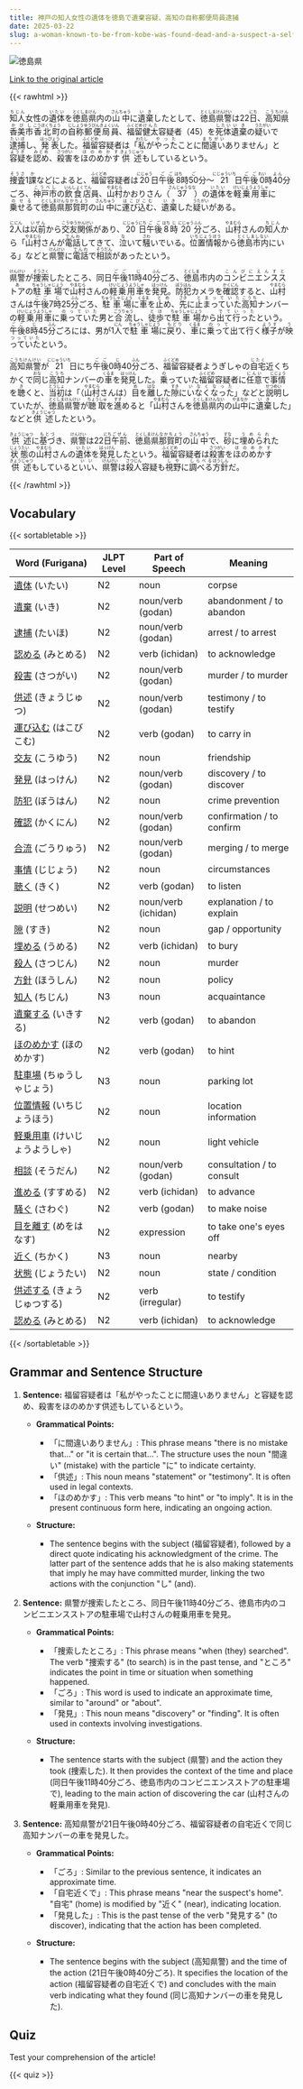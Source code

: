 ```yaml
---
title: 神戸の知人女性の遺体を徳島で遺棄容疑、高知の自称郵便局員逮捕
date: 2025-03-22
slug: a-woman-known-to-be-from-kobe-was-found-dead-and-a-suspect-a-self-proclaimed-post-office-employee-from-kochi-has-been-arrested-on-charges-of-abandoning-her-body-in-tokushima
---
```


![徳島県](https://www.asahicom.jp/imgopt/img/5ec24ccacd/comm_L/AS20250322002065.jpg "徳島県")

[Link to the original article](https://asahi.com/articles/AST3Q2HYQT3QPTIL005M.html?iref=comtop_7_04)

{{< rawhtml >}}
<p><ruby>知人<rt>ちじん</rt></ruby>女性の<ruby>遺体<rt>いたい</rt></ruby>を<ruby>徳島県<rt>とくしまけん</rt></ruby>内の<ruby>山中<rt>さんちゅう</rt></ruby>に<ruby>遺棄<rt>いき</rt></ruby>したとして、<ruby>徳島県警<rt>とくしまけんけい</rt></ruby>は22<ruby>日<rt>にち</rt></ruby>、<ruby>高知県<rt>こうちけん</rt></ruby><ruby>香美市<rt>かびし</rt></ruby><ruby>香北町<rt>こうほくちょう</rt></ruby>の<ruby>自称<rt>じしょう</rt></ruby><ruby>郵便局員<rt>ゆうびんきょくいん</rt></ruby>、<ruby>福留<rt>ふくどめ</rt></ruby><ruby>健太<rt>けんた</rt></ruby>容疑者（45）を<ruby>死体<rt>したい</rt></ruby><ruby>遺棄<rt>いき</rt></ruby>の<ruby>疑い<rt>うたがい</rt></ruby>で<ruby>逮捕<rt>たいほ</rt></ruby>し、<ruby>発表<rt>はっぴょう</rt></ruby>した。<ruby>福留<rt>ふくどめ</rt></ruby>容疑者は「<ruby>私<rt>わたし</rt></ruby>が<ruby>やった<rt>やった</rt></ruby>ことに<ruby>間違い<rt>まちがい</rt></ruby>ありません」と<ruby>容疑<rt>ようぎ</rt></ruby>を<ruby>認め<rt>みとめ</rt></ruby>、<ruby>殺害<rt>さつがい</rt></ruby>を<ruby>ほのめかす<rt>ほのめかす</rt></ruby><ruby>供述<rt>きょうじゅつ</rt></ruby>もしているという。</p>

<p><ruby>捜査<rt>そうさ</rt></ruby>1<ruby>課<rt>か</rt></ruby>などによると、<ruby>福留<rt>ふくどめ</rt></ruby>容疑者は<ruby>20<rt>にじゅう</rt></ruby>日<ruby>午後<rt>ごご</rt></ruby><ruby>8<rt>はち</rt></ruby>時<ruby>50<rt>ご</rt></ruby>分～<ruby>21<rt>にじゅういち</rt></ruby>日<ruby>午後<rt>ごご</rt></ruby><ruby>0<rt>れい</rt></ruby>時<ruby>40<rt>よん</rt></ruby>分ごろ、<ruby>神戸市<rt>こうべし</rt></ruby>の<ruby>飲食店<rt>いんしょくてん</rt></ruby>員、<ruby>山村<rt>やまむら</rt></ruby>かおりさん（<ruby>37<rt>さんじゅうなな</rt></ruby>）の<ruby>遺体<rt>いたい</rt></ruby>を<ruby>軽乗用車<rt>けいじょうようしゃ</rt></ruby>に<ruby>乗せる<rt>のせる</rt></ruby>て<ruby>徳島県<rt>とくしまけん</rt></ruby><ruby>那賀町<rt>なかちょう</rt></ruby>の<ruby>山中<rt>さんちゅう</rt></ruby>に<ruby>運び込む<rt>はこびこむ</rt></ruby>、<ruby>遺棄<rt>いき</rt></ruby>した<ruby>疑い<rt>うたがい</rt></ruby>がある。</p>

<p><ruby>2<rt>に</rt></ruby><ruby>人<rt>にん</rt></ruby>は<ruby>以前<rt>いぜん</rt></ruby>から<ruby>交友関係<rt>こうゆうかんけい</rt></ruby>があり、<ruby>20<rt>にじゅう</rt></ruby><ruby>日<rt>にち</rt></ruby><ruby>午後<rt>ごご</rt></ruby><ruby>8<rt>はち</rt></ruby><ruby>時<rt>じ</rt></ruby><ruby>20<rt>にじゅう</rt></ruby><ruby>分<rt>ふん</rt></ruby>ごろ、<ruby>山村<rt>やまむら</rt></ruby>さんの<ruby>知人<rt>ちじん</rt></ruby>から「<ruby>山村<rt>やまむら</rt></ruby>さんが<ruby>電話<rt>でんわ</rt></ruby>してきて、<ruby>泣<rt>な</rt></ruby>いて<ruby>騒<rt>さわ</rt></ruby>いでいる。<ruby>位置情報<rt>いちじょうほう</rt></ruby>から<ruby>徳島市内<rt>とくしましない</rt></ruby>にいる」などと<ruby>県警<rt>けんけい</rt></ruby>に<ruby>電話<rt>でんわ</rt></ruby>で<ruby>相談<rt>そうだん</rt></ruby>があったという。</p>

<p><ruby>県警<rt>けんけい</rt></ruby>が<ruby>捜索<rt>そうさく</rt></ruby>したところ、同日<ruby>午後<rt>ごご</rt></ruby>11<ruby>時<rt>じ</rt></ruby>40<ruby>分<rt>ふん</rt></ruby>ごろ、<ruby>徳島<rt>とくしま</rt></ruby>市内の<ruby>コンビニエンスストア<rt>こんびにえんすとあ</rt></ruby>の<ruby>駐車場<rt>ちゅうしゃじょう</rt></ruby>で<ruby>山村<rt>やまむら</rt></ruby>さんの<ruby>軽乗用車<rt>けいじょうようしゃ</rt></ruby>を<ruby>発見<rt>はっけん</rt></ruby>。<ruby>防犯<rt>ぼうはん</rt></ruby>カメラを<ruby>確認<rt>かくにん</rt></ruby>すると、<ruby>山村<rt>やまむら</rt></ruby>さんは<ruby>午後<rt>ごご</rt></ruby>7<ruby>時<rt>じ</rt></ruby>25<ruby>分<rt>ふん</rt></ruby>ごろ、<ruby>駐車場<rt>ちゅうしゃじょう</rt></ruby>に<ruby>車<rt>くるま</rt></ruby>を<ruby>止め<rt>とめ</rt></ruby>、<ruby>先<rt>さき</rt></ruby>に<ruby>止まっていた<rt>とまっていた</rt></ruby><ruby>高知<rt>こうち</rt></ruby>ナンバーの<ruby>軽乗用車<rt>けいじょうようしゃ</rt></ruby>に<ruby>乗っていた<rt>のっていた</rt></ruby>男と<ruby>合流<rt>ごうりゅう</rt></ruby>し、<ruby>徒歩<rt>とほ</rt></ruby>で<ruby>駐車場<rt>ちゅうしゃじょう</rt></ruby>から<ruby>出て行った<rt>でていった</rt></ruby>という。<ruby>午後<rt>ごご</rt></ruby>8<ruby>時<rt>じ</rt></ruby>45<ruby>分<rt>ふん</rt></ruby>ごろには、男が1<ruby>人<rt>にん</rt></ruby>で<ruby>駐車場<rt>ちゅうしゃじょう</rt></ruby>に<ruby>戻り<rt>もどり</rt></ruby>、<ruby>車<rt>くるま</rt></ruby>に<ruby>乗って<rt>のって</rt></ruby>出て行く<ruby>様子<rt>ようす</rt></ruby>が<ruby>映っていた<rt>うつっていた</rt></ruby>という。</p>

<p><ruby>高知県警<rt>こうちけんけい</rt></ruby>が<ruby>21<rt>にじゅういち</rt></ruby>日<ruby>にち</rt></ruby><ruby>午後<rt>ごご</rt></ruby>0<ruby>時<rt>じ</rt></ruby>40<ruby>分<rt>ふん</rt></ruby>ごろ、<ruby>福留<rt>ふくどめ</rt></ruby>容疑者<ruby>ようぎしゃ</rt></ruby>の<ruby>自宅<rt>じたく</rt></ruby>近く<ruby>ちかく</rt></ruby>で<ruby>同<rt>おな</rt></ruby>じ<ruby>高知<rt>こうち</rt></ruby>ナンバーの<ruby>車<rt>くるま</rt></ruby>を<ruby>発見<rt>はっけん</rt></ruby>した。<ruby>乗<rt>の</rt></ruby>っていた<ruby>福留<rt>ふくどめ</rt></ruby>容疑者に<ruby>任意<rt>にんい</rt></ruby>で<ruby>事情<rt>じじょう</rt></ruby>を<ruby>聴<rt>き</rt></ruby>くと、<ruby>当初<rt>とうしょ</rt></ruby>は「（<ruby>山村<rt>やまむら</rt></ruby>さんは）<ruby>目<rt>め</rt></ruby>を<ruby>離<rt>はな</rt></ruby>した<ruby>隙<rt>すき</rt></ruby>に<ruby>いなくなった<rt>いなくなった</rt></ruby>」などと<ruby>説明<rt>せつめい</rt></ruby>していたが、<ruby>徳島県警<rt>とくしまけんけい</rt></ruby>が<ruby>聴取<rt>ちょうしゅ</rt></ruby>を<ruby>進<rt>すす</rt></ruby>めると「<ruby>山村<rt>やまむら</rt></ruby>さんを<ruby>徳島県内<rt>とくしまけんない</rt></ruby>の<ruby>山中<rt>やまなか</rt></ruby>に<ruby>遺棄<rt>いき</rt></ruby>した」などと<ruby>供述<rt>きょうじゅつ</rt></ruby>したという。</p>

<p><ruby>供述<rt>きょうじゅつ</rt></ruby>に<ruby>基づ<rt>もとづ</rt></ruby>き、<ruby>県警<rt>けんけい</rt></ruby>は22<ruby>日<rt>にち</rt></ruby><ruby>午前<rt>ごぜん</rt></ruby>、<ruby>徳島県<rt>とくしまけん</rt></ruby><ruby>那賀町<rt>なかちょう</rt></ruby>の<ruby>山中<rt>さんちゅう</rt></ruby>で、<ruby>砂<rt>すな</rt></ruby>に<ruby>埋められ<rt>うめられ</rt></ruby>た<ruby>状態<rt>じょうたい</rt></ruby>の<ruby>山村<rt>やまむら</rt></ruby>さんの<ruby>遺体<rt>いたい</rt></ruby>を<ruby>発見<rt>はっけん</rt></ruby>したという。<ruby>福留<rt>ふくどめ</rt></ruby>容疑者は<ruby>殺害<rt>さつがい</rt></ruby>を<ruby>ほのめかす<rt>ほのめかす</rt></ruby><ruby>供述<rt>きょうじゅつ</rt></ruby>もしていると<ruby>いい<rt>いい</rt></ruby>、<ruby>県警<rt>けんけい</rt></ruby>は<ruby>殺人<rt>さつじん</rt></ruby>容疑も<ruby>視野<rt>しや</rt></ruby>に<ruby>調べる<rt>しらべる</rt></ruby><ruby>方針<rt>ほうしん</rt></ruby>だ。</p>
{{< /rawhtml >}}

## Vocabulary


{{< sortabletable >}}

| Word (Furigana)         | JLPT Level | Part of Speech         | Meaning                          |
|-------------------------|------------|-------------------------|----------------------------------|
|[遺体](https://jisho.org/search/%E9%81%BA%E4%BD%93) (いたい)| N2         | noun                    | corpse                           |
|[遺棄](https://jisho.org/search/%E9%81%BA%E6%A3%84) (いき)| N2         | noun/verb (godan)      | abandonment / to abandon         |
|[逮捕](https://jisho.org/search/%E9%80%AE%E6%8D%95) (たいほ)| N2         | noun/verb (godan)      | arrest / to arrest               |
|[認める](https://jisho.org/search/%E8%AA%8D%E3%82%81%E3%82%8B) (みとめる)| N2         | verb (ichidan)         | to acknowledge                   |
|[殺害](https://jisho.org/search/%E6%AE%BA%E5%AE%B3) (さつがい)| N2         | noun/verb (godan)      | murder / to murder               |
|[供述](https://jisho.org/search/%E4%BE%9B%E8%BF%B0) (きょうじゅつ)| N2         | noun/verb (godan)      | testimony / to testify            |
|[運び込む](https://jisho.org/search/%E9%81%8B%E3%81%B3%E8%BE%BC%E3%82%80) (はこびこむ)| N2         | verb (godan)           | to carry in                      |
|[交友](https://jisho.org/search/%E4%BA%A4%E5%8F%8B) (こうゆう)| N2         | noun                    | friendship                       |
|[発見](https://jisho.org/search/%E7%99%BA%E8%A6%8B) (はっけん)| N2         | noun/verb (godan)      | discovery / to discover          |
|[防犯](https://jisho.org/search/%E9%98%B2%E7%8A%AF) (ぼうはん)| N2         | noun                    | crime prevention                 |
|[確認](https://jisho.org/search/%E7%A2%BA%E8%AA%8D) (かくにん)| N2         | noun/verb (godan)      | confirmation / to confirm        |
|[合流](https://jisho.org/search/%E5%90%88%E6%B5%81) (ごうりゅう)| N2         | noun/verb (godan)      | merging / to merge               |
|[事情](https://jisho.org/search/%E4%BA%8B%E6%83%85) (じじょう)| N2         | noun                    | circumstances                    |
|[聴く](https://jisho.org/search/%E8%81%B4%E3%81%8F) (きく)| N2         | verb (godan)           | to listen                        |
|[説明](https://jisho.org/search/%E8%AA%AC%E6%98%8E) (せつめい)| N2         | noun/verb (ichidan)    | explanation / to explain         |
|[隙](https://jisho.org/search/%E9%9A%99) (すき)| N2         | noun                    | gap / opportunity                |
|[埋める](https://jisho.org/search/%E5%9F%8B%E3%82%81%E3%82%8B) (うめる)| N2         | verb (ichidan)         | to bury                          |
|[殺人](https://jisho.org/search/%E6%AE%BA%E4%BA%BA) (さつじん)| N2         | noun                    | murder                           |
|[方針](https://jisho.org/search/%E6%96%B9%E9%87%9D) (ほうしん)| N2         | noun                    | policy                           |
|[知人](https://jisho.org/search/%E7%9F%A5%E4%BA%BA) (ちじん)| N3         | noun                    | acquaintance                     |
|[遺棄する](https://jisho.org/search/%E9%81%BA%E6%A3%84%E3%81%99%E3%82%8B) (いきする)| N2         | verb (godan)           | to abandon                       |
|[ほのめかす](https://jisho.org/search/%E3%81%BB%E3%81%AE%E3%82%81%E3%81%8B%E3%81%99) (ほのめかす)| N2         | verb (godan)           | to hint                          |
|[駐車場](https://jisho.org/search/%E9%A7%90%E8%BB%8A%E5%A0%B4) (ちゅうしゃじょう)| N3         | noun                    | parking lot                     |
|[位置情報](https://jisho.org/search/%E4%BD%8D%E7%BD%AE%E6%83%85%E5%A0%B1) (いちじょうほう)| N2         | noun                    | location information             |
|[軽乗用車](https://jisho.org/search/%E8%BB%BD%E4%B9%97%E7%94%A8%E8%BB%8A) (けいじょうようしゃ)| N2     | noun                    | light vehicle                    |
|[相談](https://jisho.org/search/%E7%9B%B8%E8%AB%87) (そうだん)| N2         | noun/verb (godan)      | consultation / to consult        |
|[進める](https://jisho.org/search/%E9%80%B2%E3%82%81%E3%82%8B) (すすめる)| N2         | verb (ichidan)         | to advance                       |
|[騒ぐ](https://jisho.org/search/%E9%A8%92%E3%81%90) (さわぐ)| N2         | verb (godan)           | to make noise                    |
|[目を離す](https://jisho.org/search/%E7%9B%AE%E3%82%92%E9%9B%A2%E3%81%99) (めをはなす)| N2         | expression              | to take one's eyes off          |
|[近く](https://jisho.org/search/%E8%BF%91%E3%81%8F) (ちかく)| N3         | noun                    | nearby                           |
|[状態](https://jisho.org/search/%E7%8A%B6%E6%85%8B) (じょうたい)| N2         | noun                    | state / condition                |
|[供述する](https://jisho.org/search/%E4%BE%9B%E8%BF%B0%E3%81%99%E3%82%8B) (きょうじゅつする)| N2     | verb (irregular)       | to testify                       |
|[認める](https://jisho.org/search/%E8%AA%8D%E3%82%81%E3%82%8B) (みとめる)| N2         | verb (ichidan)         | to acknowledge                   |

{{< /sortabletable >}}


## Grammar and Sentence Structure

1. **Sentence:** 福留容疑者は「私がやったことに間違いありません」と容疑を認め、殺害をほのめかす供述もしているという。

   - **Grammatical Points:**
     - 「に間違いありません」: This phrase means "there is no mistake that..." or "it is certain that...". The structure uses the noun "間違い" (mistake) with the particle "に" to indicate certainty.
     - 「供述」: This noun means "statement" or "testimony". It is often used in legal contexts.
     - 「ほのめかす」: This verb means "to hint" or "to imply". It is in the present continuous form here, indicating an ongoing action.

   - **Structure:**
     - The sentence begins with the subject (福留容疑者), followed by a direct quote indicating his acknowledgment of the crime. The latter part of the sentence adds that he is also making statements that imply he may have committed murder, linking the two actions with the conjunction "し" (and).

2. **Sentence:** 県警が捜索したところ、同日午後11時40分ごろ、徳島市内のコンビニエンスストアの駐車場で山村さんの軽乗用車を発見。

   - **Grammatical Points:**
     - 「捜索したところ」: This phrase means "when (they) searched". The verb "捜索する" (to search) is in the past tense, and "ところ" indicates the point in time or situation when something happened.
     - 「ごろ」: This word is used to indicate an approximate time, similar to "around" or "about".
     - 「発見」: This noun means "discovery" or "finding". It is often used in contexts involving investigations.

   - **Structure:**
     - The sentence starts with the subject (県警) and the action they took (捜索した). It then provides the context of the time and place (同日午後11時40分ごろ、徳島市内のコンビニエンスストアの駐車場で), leading to the main action of discovering the car (山村さんの軽乗用車を発見).

3. **Sentence:** 高知県警が21日午後0時40分ごろ、福留容疑者の自宅近くで同じ高知ナンバーの車を発見した。

   - **Grammatical Points:**
     - 「ごろ」: Similar to the previous sentence, it indicates an approximate time.
     - 「自宅近くで」: This phrase means "near the suspect's home". "自宅" (home) is modified by "近く" (near), indicating location.
     - 「発見した」: This is the past tense of the verb "発見する" (to discover), indicating that the action has been completed.

   - **Structure:**
     - The sentence begins with the subject (高知県警) and the time of the action (21日午後0時40分ごろ). It specifies the location of the action (福留容疑者の自宅近くで) and concludes with the main verb indicating what they found (同じ高知ナンバーの車を発見した).

## Quiz

Test your comprehension of the article!

{{< quiz >}}